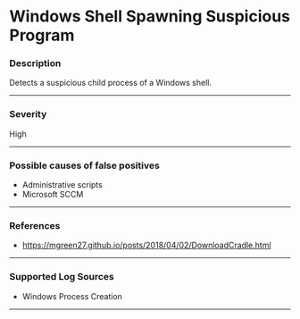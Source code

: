 # Windows Shell Spawning Suspicious Program
### Description

Detects a suspicious child process of a Windows shell.

-------------------
### Severity

High

-------------------
<!---
### Detailed Information

- Why is this alert triggered?
- What are the typical causes that generate this alert? (e.g. port scans, unusual file access activity, etc...)
- Which corroborating information should be looked up?
- Any supporting queries to get more information?
- Any supporting visualizations to get more information?

-------------------
--->
### Possible causes of false positives

- Administrative scripts
- Microsoft SCCM

-------------------
### References

- https://mgreen27.github.io/posts/2018/04/02/DownloadCradle.html

-------------------
### Supported Log Sources

- Windows Process Creation

-------------------
